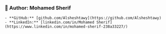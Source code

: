 ### 🔹 Author: **Mohamed Sherif**  
    - **GitHub:** [github.com/Alsheshtawy](https://github.com/Alsheshtawy)  
    - **LinkedIn:** [linkedin.com/in/Mohamed Sherif](https://www.linkedin.com/in/mohamed-sherif-238a33227/)  
